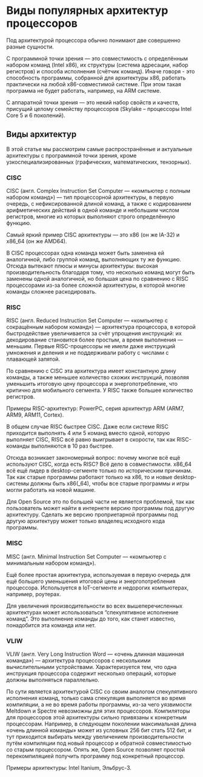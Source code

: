 # Виды популярных архитектур процессоров

Под архитектурой процессора обычно понимают две совершенно разные сущности.

С программной точки зрения — это совместимость с определённым набором команд (Intel x86), их структуры (система адресации, набор регистров) и способа исполнения (счётчик команд). Иначе говоря - это способность программы, собранной для архитектуры x86, работать практически на любой x86-совместимой системе. При этом такая программа не будет работать, например, на ARM системе.

С аппаратной точки зрения — это некий набор свойств и качеств, присущий целому семейству процессоров (Skylake – процессоры Intel Core 5 и 6 поколений).

## Виды архитектур

В этой статье мы рассмотрим самые распространённые и актуальные архитектуры с программной точки зрения, кроме узкоспециализированных (графических, математических, тензорных).

### CISC

CISC (англ. Complex Instruction Set Computer — «компьютер с полным набором команд») — тип процессорной архитектуры, в первую очередь, с нефиксированной длиной команд, а также с кодированием арифметических действий в одной команде и небольшим числом регистров, многие из которых выполняют строго определённую функцию.

Самый яркий пример CISC архитектуры — это x86 (он же IA-32) и x86_64 (он же AMD64).

В CISC процессорах одна команда может быть заменена ей аналогичной, либо группой команд, выполняющих ту же функцию. Отсюда вытекают плюсы и минусы архитектуры: высокая производительность благодаря тому, что несколько команд могут быть заменены одной аналогичной, но большая цена по сравнению с RISC процессорами из-за более сложной архитектуры, в которой многие команды сложнее раскодировать.

### RISC

RISC (англ. Reduced Instruction Set Computer — «компьютер с сокращённым набором команд») — архитектура процессора, в которой быстродействие увеличивается за счёт упрощения инструкций: их декодирование становится более простым, а время выполнения — меньшим. Первые RISC-процессоры не имели даже инструкций умножения и деления и не поддерживали работу с числами с плавающей запятой.

По сравнению с CISC эта архитектура имеет константную длину команды, а также меньшее количество схожих инструкций, позволяя уменьшить итоговую цену процессора и энергопотребление, что критично для мобильного сегмента. У RISC также большее количество регистров.

Примеры RISC-архитектур: PowerPC, серия архитектур ARM (ARM7, ARM9, ARM11, Cortex).

В общем случае RISC быстрее CISC. Даже если системе RISC приходится выполнять 4 или 5 команд вместо одной, которую выполняет CISC, RISC всё равно выигрывает в скорости, так как RISC-команды выполняются в 10 раз быстрее.

Отсюда возникает закономерный вопрос: почему многие всё ещё используют CISC, когда есть RISC? Всё дело в совместимости. x86_64 всё ещё лидер в desktop-сегменте только по историческим причинам. Так как старые программы работают только на x86, то и новые desktop-системы должны быть x86(\_64), чтобы все старые программы и игры могли работать на новой машине.

Для Open Source это по большей части не является проблемой, так как пользователь может найти в интернете версию программы под другую архитектуру. Сделать же версию проприетарной программы под другую архитектуру может только владелец исходного кода программы.

### MISC

MISC (англ. Minimal Instruction Set Computer — «компьютер с минимальным набором команд»).

Ещё более простая архитектура, используемая в первую очередь для ещё большего уменьшения итоговой цены и энергопотребления процессора. Используется в IoT-сегменте и недорогих компьютерах, например, роутерах.

Для увеличения производительности во всех вышеперечисленных архитектурах может использоваться “спекулятивное исполнение команд”. Это выполнение команды до того, как станет известно, понадобится эта команда или нет.

### VLIW

VLIW (англ. Very Long Instruction Word — «очень длинная машинная команда») — архитектура процессоров с несколькими вычислительными устройствами. Характеризуется тем, что одна инструкция процессора содержит несколько операций, которые должны выполняться параллельно.

По сути является архитектурой CISC со своим аналогом спекулятивного исполнения команд, только сама спекуляция выполняется во время компиляции, а не во время работы программы, из-за чего уязвимости Meltdown и Spectre невозможны для этих процессоров. Компиляторы для процессоров этой архитектуры сильно привязаны к конкретным процессорам. Например, в следующем поколении максимальная длина «очень длинной команды» может из условных 256 бит стать 512 бит, и тут приходится выбирать между увеличением производительности путём компиляции под новый процессор и обратной совместимостью со старым процессором. Опять же, Open Sourсe позволяет простой перекомпиляцией получить программу под конкретный процессор.

Примеры архитектуры: Intel Itanium, Эльбрус-3.
